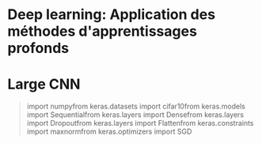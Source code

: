 # Deep learning: Application des méthodes d'apprentissages profonds


# Large CNN 

> import numpyfrom keras.datasets
> import cifar10from keras.models 
> import Sequentialfrom keras.layers 
> import Densefrom keras.layers 
> import Dropoutfrom keras.layers 
> import Flattenfrom keras.constraints
> import maxnormfrom keras.optimizers 
> import SGD
